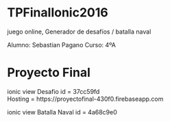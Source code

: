 # TPFinalIonic2016
juego online, Generador de desafíos / batalla naval

Alumno: Sebastian Pagano
Curso: 4ºA

<h1>Proyecto Final</h1>
ionic view Desafio id = 37cc59fd </br>
Hosting = https://proyectofinal-430f0.firebaseapp.com

ionic view Batalla Naval id = 4a68c9e0


